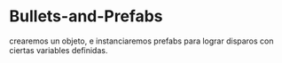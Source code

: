 # Bullets-and-Prefabs
crearemos un objeto, e instanciaremos prefabs para lograr disparos con ciertas variables definidas.
